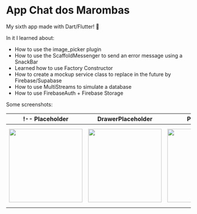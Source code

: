 # App Chat dos Marombas

My sixth app made with Dart/Flutter! 🚀

In it I learned about:
* How to use the image_picker plugin
* How to use the ScaffoldMessenger to send an error message using a SnackBar
* Learned how to use Factory Constructor
* How to create a mockup service class to replace in the future by Firebase/Supabase
* How to use MultiStreams to simulate a database
* How to use FirebaseAuth + Firebase Storage

Some screenshots:

!-- Placeholder            | DrawerPlaceholder         | Placeholder               | Placeholder               | Placeholder
:-------------------------:|:-------------------------:|:-------------------------:|:-------------------------:|:-------------------------:
<img src="" width="200">  |  <img src="" width="200"> | <img src="" width="200"> | <img src="" width="200"> | <img src="" width="200"> -->